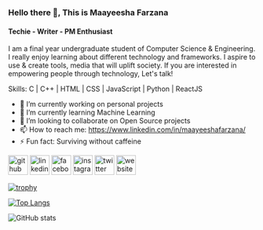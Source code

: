 ### Hello there 👋, This is Maayeesha Farzana
#### Techie - Writer - PM Enthusiast

I am a final year undergraduate student of Computer Science & Engineering. I really enjoy learning about different technology and frameworks. I aspire to use & create tools, media that will uplift society. If you are interested in empowering people through technology, Let's talk! 

Skills: C | C++ | HTML | CSS | JavaScript | Python | ReactJS

- 🔭 I’m currently working on personal projects 
- 🌱 I’m currently learning Machine Learning 
- 👯 I’m looking to collaborate on Open Source projects 
- 📫 How to reach me: https://www.linkedin.com/in/maayeeshafarzana/ 
- ⚡ Fun fact: Surviving without caffeine 



[<img src='https://cdn.jsdelivr.net/npm/simple-icons@3.0.1/icons/github.svg' alt='github' height='40'>](https://github.com/maayeesha)  [<img src='https://cdn.jsdelivr.net/npm/simple-icons@3.0.1/icons/linkedin.svg' alt='linkedin' height='40'>](https://www.linkedin.com/in/maayeeshafarzana/)  [<img src='https://cdn.jsdelivr.net/npm/simple-icons@3.0.1/icons/facebook.svg' alt='facebook' height='40'>](https://www.facebook.com/maayeeshafarzana)  [<img src='https://cdn.jsdelivr.net/npm/simple-icons@3.0.1/icons/instagram.svg' alt='instagram' height='40'>](https://www.instagram.com/maayeesha_/)  [<img src='https://cdn.jsdelivr.net/npm/simple-icons@3.0.1/icons/twitter.svg' alt='twitter' height='40'>](https://twitter.com/maayeesha)  [<img src='https://cdn.jsdelivr.net/npm/simple-icons@3.0.1/icons/icloud.svg' alt='website' height='40'>](https://sites.google.com/view/maayeesha)  



[![trophy](https://github-profile-trophy.vercel.app/?username=maayeesha)](https://github.com/ryo-ma/github-profile-trophy)

[![Top Langs](https://github-readme-stats.vercel.app/api/top-langs/?username=maayeesha)](https://github.com/anuraghazra/github-readme-stats)

![GitHub stats](https://github-readme-stats.vercel.app/api?username=maayeesha&show_icons=true&count_private=true)  
